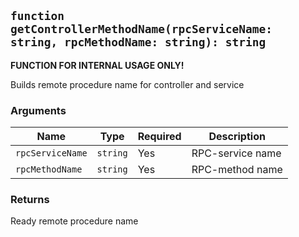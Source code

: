 ## `function getControllerMethodName(rpcServiceName: string, rpcMethodName: string): string`

**FUNCTION FOR INTERNAL USAGE ONLY!**

Builds remote procedure name for controller and service

### Arguments

| Name             | Type     | Required | Description      |
| ---------------- | -------- | -------- | ---------------- |
| `rpcServiceName` | `string` | Yes      | RPC-service name |
| `rpcMethodName`  | `string` | Yes      | RPC-method name  |

### Returns

Ready remote procedure name
